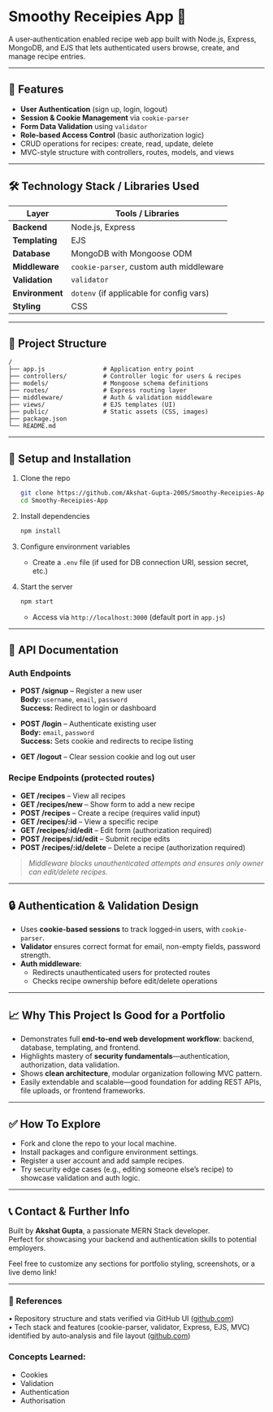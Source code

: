 # Smoothy Receipies App 🍓

A user‑authentication enabled recipe web app built with Node.js, Express, MongoDB, and EJS that lets authenticated users browse, create, and manage recipe entries.

---

## 🚀 Features

- **User Authentication** (sign up, login, logout)
- **Session & Cookie Management** via `cookie-parser`
- **Form Data Validation** using `validator`
- **Role‑based Access Control** (basic authorization logic)
- CRUD operations for recipes: create, read, update, delete
- MVC-style structure with controllers, routes, models, and views

---

## 🛠️ Technology Stack / Libraries Used

| Layer            | Tools / Libraries                        |
|------------------|-------------------------------------------|
| **Backend**      | Node.js, Express                         |
| **Templating**   | EJS                                       |
| **Database**     | MongoDB with Mongoose ODM                |
| **Middleware**   | `cookie-parser`, custom auth middleware   |
| **Validation**   | `validator`                              |
| **Environment**  | `dotenv` (if applicable for config vars) |
| **Styling**      | CSS                                       |

---

## 📂 Project Structure

```
/
├── app.js                # Application entry point
├── controllers/          # Controller logic for users & recipes
├── models/               # Mongoose schema definitions
├── routes/               # Express routing layer
├── middleware/           # Auth & validation middleware
├── views/                # EJS templates (UI)
├── public/               # Static assets (CSS, images)
├── package.json
└── README.md
```

---

## 🔧 Setup and Installation

1. Clone the repo  
   ```bash
   git clone https://github.com/Akshat-Gupta-2005/Smoothy-Receipies-App.git
   cd Smoothy-Receipies-App
   ```

2. Install dependencies  
   ```bash
   npm install
   ```

3. Configure environment variables  
   - Create a `.env` file (if used for DB connection URI, session secret, etc.)

4. Start the server  
   ```bash
   npm start
   ```
   - Access via `http://localhost:3000` (default port in `app.js`)

---

## 📡 API Documentation

### **Auth Endpoints**

- **POST /signup** – Register a new user  
  **Body:** `username`, `email`, `password`  
  **Success:** Redirect to login or dashboard

- **POST /login** – Authenticate existing user  
  **Body:** `email`, `password`  
  **Success:** Sets cookie and redirects to recipe listing

- **GET /logout** – Clear session cookie and log out user

### **Recipe Endpoints** (protected routes)

- **GET /recipes** – View all recipes  
- **GET /recipes/new** – Show form to add a new recipe  
- **POST /recipes** – Create a recipe (requires valid input)  
- **GET /recipes/:id** – View a specific recipe  
- **GET /recipes/:id/edit** – Edit form (authorization required)  
- **POST /recipes/:id/edit** – Submit recipe edits  
- **POST /recipes/:id/delete** – Delete a recipe (authorization required)

> *Middleware blocks unauthenticated attempts and ensures only owner can edit/delete recipes.*

---

## 🔒 Authentication & Validation Design

- Uses **cookie-based sessions** to track logged‑in users, with `cookie-parser`.
- **Validator** ensures correct format for email, non-empty fields, password strength.
- **Auth middleware**:
  - Redirects unauthenticated users for protected routes
  - Checks recipe ownership before edit/delete operations

---

## 📈 Why This Project Is Good for a Portfolio

- Demonstrates full **end‑to‑end web development workflow**: backend, database, templating, and frontend.
- Highlights mastery of **security fundamentals**—authentication, authorization, data validation.
- Shows **clean architecture**, modular organization following MVC pattern.
- Easily extendable and scalable—good foundation for adding REST APIs, file uploads, or frontend frameworks.

---

## ✅ How To Explore

- Fork and clone the repo to your local machine.
- Install packages and configure environment settings.
- Register a user account and add sample recipes.
- Try security edge cases (e.g., editing someone else’s recipe) to showcase validation and auth logic.

---

## 📞 Contact & Further Info

Built by **Akshat Gupta**, a passionate MERN Stack developer.  
Perfect for showcasing your backend and authentication skills to potential employers.

Feel free to customize any sections for portfolio styling, screenshots, or a live demo link!

---

### 📝 References  
• Repository structure and stats verified via GitHub UI ([github.com](https://github.com/Akshat-Gupta-2005/Smoothy-Receipies-App?utm_source=chatgpt.com))  
• Tech stack and features (cookie-parser, validator, Express, EJS, MVC) identified by auto‑analysis and file layout ([github.com](https://github.com/Akshat-Gupta-2005/Smoothy-Receipies-App?utm_source=chatgpt.com))


### Concepts Learned:
- Cookies
- Validation
- Authentication
- Authorisation

